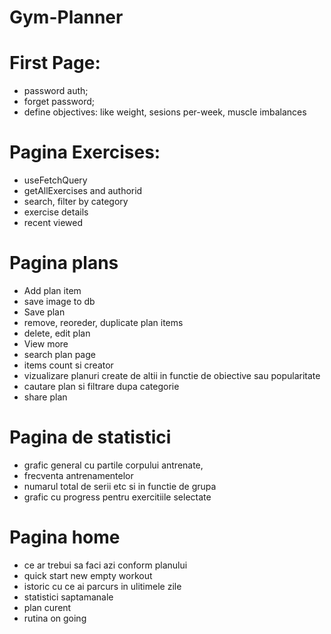# Gym-Planner

# First Page:

- password auth;
- forget password;
- define objectives: like weight, sesions per-week, muscle imbalances

# Pagina Exercises:

- useFetchQuery
- getAllExercises and authorid
- search, filter by category
- exercise details
- recent viewed

# Pagina plans

- Add plan item
- save image to db
- Save plan
- remove, reoreder, duplicate plan items
- delete, edit plan
- View more
- search plan page
- items count si creator
- vizualizare planuri create de altii in functie de obiective sau popularitate
- cautare plan si filtrare dupa categorie
- share plan

# Pagina de statistici

- grafic general cu partile corpului antrenate,
- frecventa antrenamentelor
- numarul total de serii etc si in functie de grupa
- grafic cu progress pentru exercitiile selectate

# Pagina home

- ce ar trebui sa faci azi conform planului
- quick start new empty workout
- istoric cu ce ai parcurs in ulitimele zile
- statistici saptamanale
- plan curent
- rutina on going
